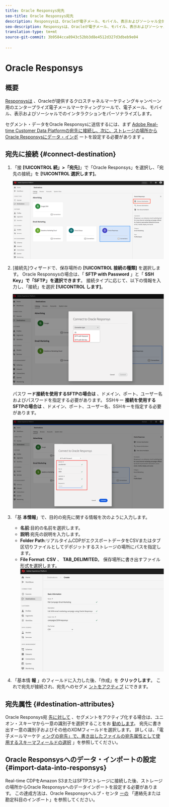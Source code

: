 ```yaml
---
title: Oracle Responsys宛先
seo-title: Oracle Responsys宛先
description: Responsysは、Oracleが電子メール、モバイル、表示およびソーシャル全体でインタラクションをパーソナライズするために提供する、クロスチャネルマーケティングキャンペーン用のエンタープライズ電子メールマーケティングツールです。
seo-description: Responsysは、Oracleが電子メール、モバイル、表示およびソーシャル全体でインタラクションをパーソナライズするために提供する、クロスチャネルマーケティングキャンペーン用のエンタープライズ電子メールマーケティングツールです。
translation-type: tm+mt
source-git-commit: 3b9584cca8943c52bb3d8e4512d327d3dbeb9e04

---
```



# Oracle Responsys

## 概要

[Responsysは](https://www.oracle.com/marketingcloud/products/cross-channel-orchestration/) 、Oracleが提供するクロスチャネルマーケティングキャンペーン用のエンタープライズ電子メールマーケティングツールで、電子メール、モバイル、表示およびソーシャルでのインタラクションをパーソナライズします。

セグメント・データをOracle Responsysに送信するには、まず [Adobe Real-time Customer Data Platformの宛先に接続し、次に、ストレージの場所からOracle Responsysにデータ・インポ](#connect-destination) ートを設定する必要があります [](#import-data-into-responsys) 。

## 宛先に接続 {#connect-destination}

1. 「接 **[!UICONTROL 続」>「宛先]**」で「Oracle Responsys」を選択し、「宛先の接続」を **[!UICONTROL 選択します]**。

   ![Responsysに接続](/help/rtcdp/destinations/assets/connect-oracle-responsys.png)

1. [接続先]ウィザードで、保存場所の **[!UICONTROL 接続の種類]** を選択します。 Oracle Responsysの場合は、「 **SFTP with Password** 」と「 **SSH Key」で「SFTP」を選択できます**。 接続タイプに応じて、以下の情報を入力し、「接続」を選択 **[!UICONTROL します]**。

   ![「応答システムの設定」ウィザード](/help/rtcdp/destinations/assets/responsys-wizard.png)

   パスワ **ード接続を使用するSFTPの場合は** 、ドメイン、ポート、ユーザー名およびパスワードを指定する必要があります。
SSHキー **接続を使用するSFTPの場合は** 、ドメイン、ポート、ユーザー名、SSHキーを指定する必要があります。

   ![Responsys情報の入力](/help/rtcdp/destinations/assets/responsys-step2.png)

1. 「基 **本情報**」で、目的の宛先に関する情報を次のように入力します。
   * **名前**:目的の名前を選択します。
   * **説明**:宛先の説明を入力します。
   * **Folder Path**:リアルタイムCDPがエクスポートデータをCSVまたはタブ区切りファイルとしてデポジットするストレージの場所にパスを指定します。
   * **File Format**: **CSV** 、 **TAB_DELIMITED**。 保存場所に書き出すファイル形式を選択します。
   ![Responsys基本情報](/help/rtcdp/destinations/assets/responsys-basic-information.png)

1. 「基本情 **報** 」のフィールドに入力した後、「作成」を **クリックします**。 これで宛先が接続され、宛先へのセグメ [ントをアクティブ](/help/rtcdp/destinations/activate-destinations.md) にできます。

## 宛先属性 {#destination-attributes}

Oracle Responsys宛 [先に対して](/help/rtcdp/destinations/activate-destinations.md) 、セグメントをアクティブ化する場合は、ユニオン・スキーマから一意の識別子を選択することをお [勧めします](https://www.adobe.io/apis/experienceplatform/home/profile-identity-segmentation/profile-identity-segmentation-services.html#!api-specification/markdown/narrative/technical_overview/unified_profile_architectural_overview/unified_profile_architectural_overview.md)。 宛先に書き出す一意の識別子およびその他のXDMフィールドを選択します。 詳しくは、「電子メールマーケテ [ィングの宛先」で、書き出したファイルの宛先属性として使用するスキーマフィールドの選択](/help/rtcdp/destinations/email-marketing-destinations.md#destination-attributes) 」を参照してください。

## Oracle Responsysへのデータ・インポートの設定 {#import-data-into-responsys}

Real-time CDPをAmazon S3またはSFTPストレージに接続した後、ストレージの場所からOracle Responsysへのデータインポートを設定する必要があります。 この達成方法は、Oracle Responsysヘルプ・センタ [ーの](https://docs.oracle.com/cloud/latest/marketingcs_gs/OMCEA/Connect_WizardUpload.htm) 「連絡先または勘定科目のインポート」を参照してください。